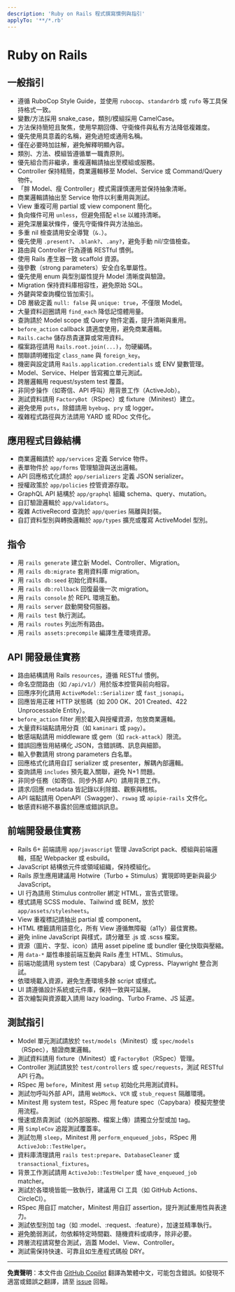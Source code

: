 ```yaml
---
description: 'Ruby on Rails 程式撰寫慣例與指引'
applyTo: '**/*.rb'
---
```


# Ruby on Rails

## 一般指引

- 遵循 RuboCop Style Guide，並使用 `rubocop`、`standardrb` 或 `rufo` 等工具保持格式一致。
- 變數/方法採用 snake_case，類別/模組採用 CamelCase。
- 方法保持簡短且聚焦，使用早期回傳、守衛條件與私有方法降低複雜度。
- 優先使用具意義的名稱，避免過短或通用名稱。
- 僅在必要時加註解，避免解釋明顯內容。
- 類別、方法、模組皆遵循單一職責原則。
- 優先組合而非繼承，重複邏輯請抽出至模組或服務。
- Controller 保持精簡，商業邏輯移至 Model、Service 或 Command/Query 物件。
- 「胖 Model、瘦 Controller」模式需謹慎運用並保持抽象清晰。
- 商業邏輯請抽出至 Service 物件以利重用與測試。
- View 重複可用 partial 或 view component 簡化。
- 負向條件可用 `unless`，但避免搭配 `else` 以維持清晰。
- 避免深層巢狀條件，優先守衛條件與方法抽出。
- 多重 nil 檢查請用安全導覽（`&.`）。
- 優先使用 `.present?`、`.blank?`、`.any?`，避免手動 nil/空值檢查。
- 路由與 Controller 行為遵循 RESTful 慣例。
- 使用 Rails 產生器一致 scaffold 資源。
- 強參數（strong parameters）安全白名單屬性。
- 優先使用 enum 與型別屬性提升 Model 清晰度與驗證。
- Migration 保持資料庫相容性，避免原始 SQL。
- 外鍵與常查詢欄位皆加索引。
- DB 層級定義 `null: false` 與 `unique: true`，不僅限 Model。
- 大量資料迴圈請用 `find_each` 降低記憶體用量。
- 查詢請於 Model scope 或 Query 物件定義，提升清晰與重用。
- `before_action` callback 請適度使用，避免商業邏輯。
- `Rails.cache` 儲存昂貴運算或常用資料。
- 檔案路徑請用 `Rails.root.join(...)`，勿硬編碼。
- 關聯請明確指定 `class_name` 與 `foreign_key`。
- 機密與設定請用 `Rails.application.credentials` 或 ENV 變數管理。
- Model、Service、Helper 皆寫獨立單元測試。
- 跨層邏輯用 request/system test 覆蓋。
- 非同步操作（如寄信、API 呼叫）用背景工作（ActiveJob）。
- 測試資料請用 `FactoryBot`（RSpec）或 fixture（Minitest）建立。
- 避免使用 `puts`，除錯請用 `byebug`、`pry` 或 logger。
- 複雜程式路徑與方法請用 YARD 或 RDoc 文件化。

## 應用程式目錄結構

- 商業邏輯請於 `app/services` 定義 Service 物件。
- 表單物件於 `app/forms` 管理驗證與送出邏輯。
- API 回應格式化請於 `app/serializers` 定義 JSON serializer。
- 授權政策於 `app/policies` 控管資源存取。
- GraphQL API 結構於 `app/graphql` 組織 schema、query、mutation。
- 自訂驗證邏輯於 `app/validators`。
- 複雜 ActiveRecord 查詢於 `app/queries` 隔離與封裝。
- 自訂資料型別與轉換邏輯於 `app/types` 擴充或覆寫 ActiveModel 型別。

## 指令

- 用 `rails generate` 建立新 Model、Controller、Migration。
- 用 `rails db:migrate` 套用資料庫 migration。
- 用 `rails db:seed` 初始化資料庫。
- 用 `rails db:rollback` 回復最後一次 migration。
- 用 `rails console` 於 REPL 環境互動。
- 用 `rails server` 啟動開發伺服器。
- 用 `rails test` 執行測試。
- 用 `rails routes` 列出所有路由。
- 用 `rails assets:precompile` 編譯生產環境資源。

## API 開發最佳實務

- 路由結構請用 Rails `resources`，遵循 RESTful 慣例。
- 命名空間路由（如 `/api/v1/`）用於版本控管與前向相容。
- 回應序列化請用 `ActiveModel::Serializer` 或 `fast_jsonapi`。
- 回應皆用正確 HTTP 狀態碼（如 200 OK、201 Created、422 Unprocessable Entity）。
- `before_action` filter 用於載入與授權資源，勿放商業邏輯。
- 大量資料端點請用分頁（如 `kaminari` 或 `pagy`）。
- 敏感端點請用 middleware 或 gem（如 `rack-attack`）限流。
- 錯誤回應皆用結構化 JSON，含錯誤碼、訊息與細節。
- 輸入參數請用 strong parameters 白名單。
- 回應格式化請用自訂 serializer 或 presenter，解耦內部邏輯。
- 查詢請用 `includes` 預先載入關聯，避免 N+1 問題。
- 非同步任務（如寄信、同步外部 API）請用背景工作。
- 請求/回應 metadata 皆記錄以利除錯、觀察與稽核。
- API 端點請用 OpenAPI（Swagger）、`rswag` 或 `apipie-rails` 文件化。
- 敏感資料絕不暴露於回應或錯誤訊息。

## 前端開發最佳實務

- Rails 6+ 前端請用 `app/javascript` 管理 JavaScript pack、模組與前端邏輯，搭配 Webpacker 或 esbuild。
- JavaScript 結構依元件或領域組織，保持模組化。
- Rails 原生應用建議用 Hotwire（Turbo + Stimulus）實現即時更新與最少 JavaScript。
- UI 行為請用 Stimulus controller 綁定 HTML，宣告式管理。
- 樣式請用 SCSS module、Tailwind 或 BEM，放於 `app/assets/stylesheets`。
- View 重複標記請抽出 partial 或 component。
- HTML 標籤請用語意化，所有 View 遵循無障礙（a11y）最佳實務。
- 避免 inline JavaScript 與樣式，請分離至 .js 或 .scss 檔案。
- 資源（圖片、字型、icon）請用 asset pipeline 或 bundler 優化快取與壓縮。
- 用 `data-*` 屬性串接前端互動與 Rails 產生 HTML、Stimulus。
- 前端功能請用 system test（Capybara）或 Cypress、Playwright 整合測試。
- 依環境載入資源，避免生產環境多餘 script 或樣式。
- UI 請遵循設計系統或元件庫，保持一致與可延展。
- 首次繪製與資源載入請用 lazy loading、Turbo Frame、JS 延遲。

## 測試指引

- Model 單元測試請放於 `test/models`（Minitest）或 `spec/models`（RSpec），驗證商業邏輯。
- 測試資料請用 fixture（Minitest）或 `FactoryBot`（RSpec）管理。
- Controller 測試請放於 `test/controllers` 或 `spec/requests`，測試 RESTful API 行為。
- RSpec 用 `before`，Minitest 用 `setup` 初始化共用測試資料。
- 測試勿呼叫外部 API，請用 `WebMock`、`VCR` 或 `stub_request` 隔離環境。
- Minitest 用 system test，RSpec 用 feature spec（Capybara）模擬完整使用流程。
- 慢速或昂貴測試（如外部服務、檔案上傳）請獨立分型或加 tag。
- 用 `SimpleCov` 追蹤測試覆蓋率。
- 測試勿用 `sleep`，Minitest 用 `perform_enqueued_jobs`，RSpec 用 `ActiveJob::TestHelper`。
- 資料庫清理請用 `rails test:prepare`、`DatabaseCleaner` 或 `transactional_fixtures`。
- 背景工作測試請用 `ActiveJob::TestHelper` 或 `have_enqueued_job` matcher。
- 測試於各環境皆能一致執行，建議用 CI 工具（如 GitHub Actions、CircleCI）。
- RSpec 用自訂 matcher，Minitest 用自訂 assertion，提升測試重用性與表達力。
- 測試依型別加 tag（如 :model、:request、:feature），加速並精準執行。
- 避免脆弱測試，勿依賴特定時間戳、隨機資料或順序，除非必要。
- 跨層流程請寫整合測試，涵蓋 Model、View、Controller。
- 測試需保持快速、可靠且如生產程式碼般 DRY。

---

**免責聲明**：本文件由 [GitHub Copilot](https://docs.github.com/copilot/about-github-copilot/what-is-github-copilot) 翻譯為繁體中文，可能包含錯誤。如發現不適當或錯誤之翻譯，請至 [issue](../../issues) 回報。
